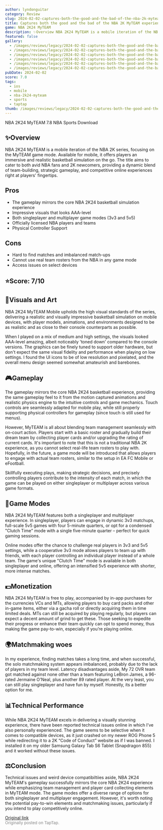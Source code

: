 ```yaml
---
author: lyndonguitar
category: Review
slug: 2024-02-02-captures-both-the-good-and-the-bad-of-the-nba-2k-myteam-experience-review-nba-2k24-myt
title: Captures both the good and the bad of the NBA 2K MyTEAM experience | Review - NBA 2K24 MyTEAM
game: NBA 2K24 MyTEAM
description: ✨Overview NBA 2K24 MyTEAM is a mobile iteration of the NBA 2K series, focusing on the MyTEAM game mode. Available for mobile, it offers players an immersive and realistic basketball simulation on the go. The title aims to cater to both avid NBA fans and 2K newcomers, providing a dynamic blend of team-building, strategic gameplay, and competitive online experiences right at players' fingertips.
featured: false
gallery:
  - /images/reviews/legacy/2024-02-02-captures-both-the-good-and-the-bad-of-the-nba-2k-myteam-experience--review---nba-2k24-myt-0.avif
  - /images/reviews/legacy/2024-02-02-captures-both-the-good-and-the-bad-of-the-nba-2k-myteam-experience--review---nba-2k24-myt-1.avif
  - /images/reviews/legacy/2024-02-02-captures-both-the-good-and-the-bad-of-the-nba-2k-myteam-experience--review---nba-2k24-myt-2.avif
  - /images/reviews/legacy/2024-02-02-captures-both-the-good-and-the-bad-of-the-nba-2k-myteam-experience--review---nba-2k24-myt-3.avif
  - /images/reviews/legacy/2024-02-02-captures-both-the-good-and-the-bad-of-the-nba-2k-myteam-experience--review---nba-2k24-myt-4.avif
  - /images/reviews/legacy/2024-02-02-captures-both-the-good-and-the-bad-of-the-nba-2k-myteam-experience--review---nba-2k24-myt-5.avif
pubDate: 2024-02-02
score: 7.0
tags:
  - ios
  - mobile
  - nba-2k24-myteam
  - sports
  - taptap
thumb: /images/reviews/legacy/2024-02-02-captures-both-the-good-and-the-bad-of-the-nba-2k-myteam-experience--review---nba-2k24-myt-0.avif
---
```


NBA 2K24 MyTEAM
7.8
NBA
Sports
Download


## ✨Overview
NBA 2K24 MyTEAM is a mobile iteration of the NBA 2K series, focusing on the MyTEAM game mode. Available for mobile, it offers players an immersive and realistic basketball simulation on the go. The title aims to cater to both avid NBA fans and 2K newcomers, providing a dynamic blend of team-building, strategic gameplay, and competitive online experiences right at players' fingertips.




## Pros
- The gameplay mirrors the core NBA 2K24 basketball simulation experience
- Impressive visuals that looks AAA-level
- Both singleplayer and multiplayer game modes (3v3 and 5v5)
- Officially licensed NBA players and teams
- Physical Controller Support





## Cons
- Hard to find matches and imbalanced match-ups
- Cannot use real team rosters from the NBA in any game mode
- Access issues on select devices



## ⭐️Score: 7/10


## 🎨Visuals and Art
NBA 2K24 MyTEAM Mobile upholds the high visual standards of the series, delivering a realistic and visually impressive basketball simulation on mobile devices, with player models, animations, and environments designed to be as realistic and as close to their console counterparts as possible.

When I played on a mix of medium and high settings, the visuals looked AAA-level amazing, albeit noticeably 'toned down' compared to the console versions. The graphics can be finely tuned to support older hardware, but don't expect the same visual fidelity and performance when playing on low settings. I found the UI icons to be of low resolution and pixelated, and the overall menu design seemed somewhat amateurish and barebones.


## 🎮Gameplay
The gameplay mirrors the core NBA 2K24 basketball experience, providing the same gameplay feel to it from the motion captured animations and realistic physics engine to the intuitive controls and game mechanics. Touch controls are seamlessly adapted for mobile play, while still properly supporting physical controllers for gameplay (since touch is still used for menus).

However, MyTEAM is all about blending team management seamlessly with on-court action. Players start with a basic roster and gradually build their dream team by collecting player cards and/or upgrading the rating of  current cards. It's important to note that this is not a traditional NBA 2K experience, as you cannot select real-life team rosters to play with. Hopefully, in the future, a game mode will be introduced that allows players to engage with actual team rosters, similar to the setup in EA FC Mobile or eFootball.

Skillfully executing plays, making strategic decisions, and precisely controlling players contribute to the intensity of each match, in which the game can be played on either singleplayer or multiplayer across various game formats.


## 📜Game Modes
NBA 2K24 MyTEAM features both a singleplayer and multiplayer experience. In singleplayer, players can engage in dynamic 3v3 matchups, full-scale 5v5 games with four 5-minute quarters, or opt for a condensed "Clutch Time" mode with a single five-minute quarter – perfect for quick gaming sessions.

Online modes offer the chance to challenge real players in 3v3 and 5v5 settings, while a cooperative 3v3 mode allows players to team up with friends, with each player controlling an individual player instead of a whole team. The game's unique "Clutch Time" mode is available in both singleplayer and online, offering an intensified 5v5 experience with shorter, more intense matches.


## 💵Monetization
NBA 2K24 MyTEAM is free to play, accompanied by in-app purchases for the currencies VCs and MTs, allowing players to buy card packs and other in-game items, either via a gacha roll or directly acquiring them in time limited deals. MTs can still be acquired by playing regularly, but players can expect a decent amount of grind to get these. Those seeking to expedite their progress or enhance their team quickly can opt to spend money, thus making the game pay-to-win, especially if you’re playing online.


## 🌍Matchmaking woes
In my experience, finding matches takes a long time, and when successful, the solo matchmaking system appears imbalanced, probably due to the lack of players in my team level. Latency disadvantages aside, My 72 OVR team got matched against none other than a team featuring LeBron James, a 96-rated Jermaine O'Neal, plus another 89 rated player. At the very least, you can still play singleplayer and have fun by myself. Honestly, its a better option for me.


## 📊Technical Performance
While NBA 2K24 MyTEAM excels in delivering a visually stunning experience, there have been reported technical issues online in which I’ve also personally experienced. The game seems to be selective when it comes to compatible devices, as it just crashed on my newer ROG Phone 5 while redirecting it to a 2K “Code of Conduct” website as if I was banned. I installed it on my older Samsung Galaxy Tab S6 Tablet (Snapdragon 855) and it worked without these issues.


## ⚖️Conclusion
Technical issues and weird device compatibiltiies aside, NBA 2K24 MyTEAM's gameplay successfully mirrors the core NBA 2K24 experience while emphasizing team management and player card collecting elements in MyTEAM mode. The game modes offer a diverse range of options for both singleplayer and multiplayer engagement. However, it's worth noting the potential pay-to-win elements and matchmaking issues, particularly if you intend to play competitively online.

[Original link](https://www.taptap.io/post/6947662)<br><span style="font-size: 0.95em; color: #888;">Originally posted on TapTap.</span>
